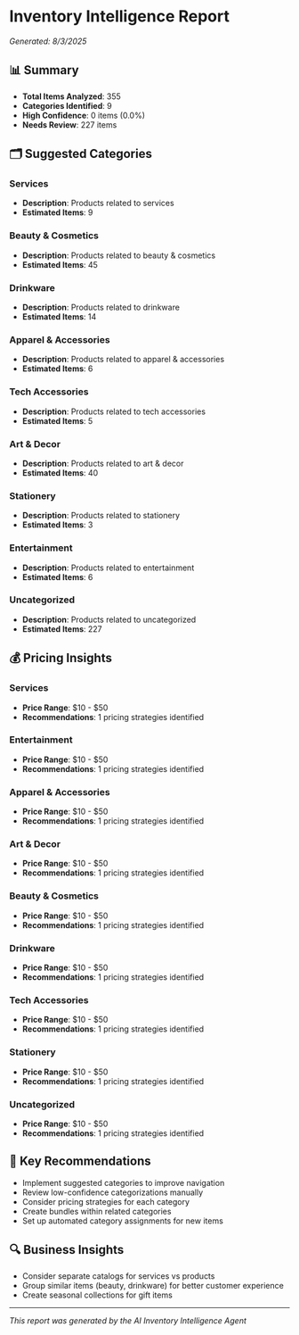 # Inventory Intelligence Report
*Generated: 8/3/2025*

## 📊 Summary
- **Total Items Analyzed**: 355
- **Categories Identified**: 9
- **High Confidence**: 0 items (0.0%)
- **Needs Review**: 227 items

## 🗂️ Suggested Categories

### Services
- **Description**: Products related to services
- **Estimated Items**: 9


### Beauty & Cosmetics
- **Description**: Products related to beauty & cosmetics
- **Estimated Items**: 45


### Drinkware
- **Description**: Products related to drinkware
- **Estimated Items**: 14


### Apparel & Accessories
- **Description**: Products related to apparel & accessories
- **Estimated Items**: 6


### Tech Accessories
- **Description**: Products related to tech accessories
- **Estimated Items**: 5


### Art & Decor
- **Description**: Products related to art & decor
- **Estimated Items**: 40


### Stationery
- **Description**: Products related to stationery
- **Estimated Items**: 3


### Entertainment
- **Description**: Products related to entertainment
- **Estimated Items**: 6


### Uncategorized
- **Description**: Products related to uncategorized
- **Estimated Items**: 227



## 💰 Pricing Insights

### Services
- **Price Range**: $10 - $50
- **Recommendations**: 1 pricing strategies identified

### Entertainment
- **Price Range**: $10 - $50
- **Recommendations**: 1 pricing strategies identified

### Apparel & Accessories
- **Price Range**: $10 - $50
- **Recommendations**: 1 pricing strategies identified

### Art & Decor
- **Price Range**: $10 - $50
- **Recommendations**: 1 pricing strategies identified

### Beauty & Cosmetics
- **Price Range**: $10 - $50
- **Recommendations**: 1 pricing strategies identified

### Drinkware
- **Price Range**: $10 - $50
- **Recommendations**: 1 pricing strategies identified

### Tech Accessories
- **Price Range**: $10 - $50
- **Recommendations**: 1 pricing strategies identified

### Stationery
- **Price Range**: $10 - $50
- **Recommendations**: 1 pricing strategies identified

### Uncategorized
- **Price Range**: $10 - $50
- **Recommendations**: 1 pricing strategies identified


## 🎯 Key Recommendations

- Implement suggested categories to improve navigation
- Review low-confidence categorizations manually
- Consider pricing strategies for each category
- Create bundles within related categories
- Set up automated category assignments for new items

## 🔍 Business Insights

- Consider separate catalogs for services vs products
- Group similar items (beauty, drinkware) for better customer experience
- Create seasonal collections for gift items

---
*This report was generated by the AI Inventory Intelligence Agent*
